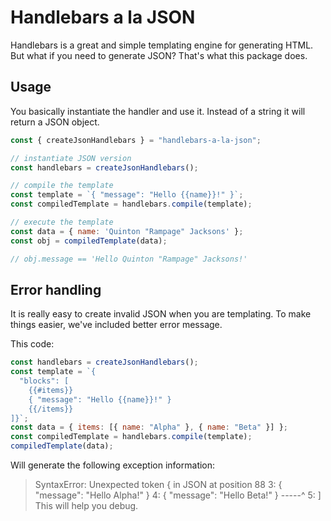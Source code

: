 # Handlebars a la JSON
Handlebars is a great and simple templating engine for generating HTML. But what if you need to generate JSON? That's what this package does.

## Usage
You basically instantiate the handler and use it. Instead of a string it will return a JSON object.
```js
const { createJsonHandlebars } = "handlebars-a-la-json";

// instantiate JSON version
const handlebars = createJsonHandlebars();

// compile the template
const template = `{ "message": "Hello {{name}}!" }`;
const compiledTemplate = handlebars.compile(template);

// execute the template
const data = { name: 'Quinton "Rampage" Jacksons' };
const obj = compiledTemplate(data);

// obj.message == 'Hello Quinton "Rampage" Jacksons!'
```

## Error handling
It is really easy to create invalid JSON when you are templating. To make things easier, we've included better error message.

This code:
```js
const handlebars = createJsonHandlebars();
const template = `{
  "blocks": [
    {{#items}}
    { "message": "Hello {{name}}!" }
    {{/items}}
]}`;
const data = { items: [{ name: "Alpha" }, { name: "Beta" }] };
const compiledTemplate = handlebars.compile(template);
compiledTemplate(data);
```
Will generate the following exception information:
> SyntaxError: Unexpected token { in JSON at position 88
> 3:    { "message": "Hello Alpha!" }
> 4:    { "message": "Hello Beta!" }
> -----^
> 5:  ]
This will help you debug.